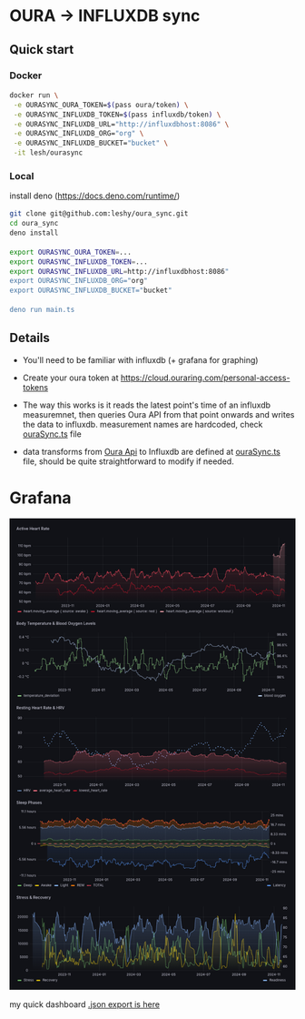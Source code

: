 # OURA -> INFLUXDB sync

## Quick start

### Docker
```sh
docker run \
 -e OURASYNC_OURA_TOKEN=$(pass oura/token) \
 -e OURASYNC_INFLUXDB_TOKEN=$(pass influxdb/token) \
 -e OURASYNC_INFLUXDB_URL="http://influxdbhost:8086" \
 -e OURASYNC_INFLUXDB_ORG="org" \
 -e OURASYNC_INFLUXDB_BUCKET="bucket" \
 -it lesh/ourasync
```

### Local

install deno (https://docs.deno.com/runtime/)

```sh
git clone git@github.com:leshy/oura_sync.git
cd oura_sync
deno install

export OURASYNC_OURA_TOKEN=... 
export OURASYNC_INFLUXDB_TOKEN=...
export OURASYNC_INFLUXDB_URL=http://influxdbhost:8086"
export OURASYNC_INFLUXDB_ORG="org"
export OURASYNC_INFLUXDB_BUCKET="bucket"

deno run main.ts
```

## Details

- You'll need to be familiar with influxdb (+ grafana for graphing)

- Create your oura token at https://cloud.ouraring.com/personal-access-tokens

- The way this works is it reads the latest point's time of an influxdb measuremnet, then queries Oura API from that point onwards and writes the data to influxdb. measurement names are hardcoded, check [ouraSync.ts](./ouraSync.ts) file

- data transforms from [Oura Api](https://cloud.ouraring.com/v2/docs) to Influxdb are defined at [ouraSync.ts](./ouraSync.ts) file, should be quite straightforward to modify if needed. 

# Grafana
![grafana dashboard](./misc/dashboard.png)

my quick dashboard [.json export is here](./misc/grafana_dashboard.json)
